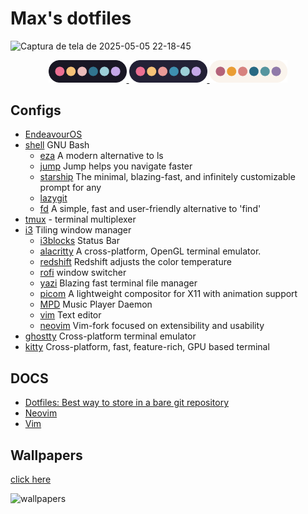 # Max's dotfiles

![Captura de tela de 2025-05-05 22-18-45](https://github.com/user-attachments/assets/4e46494d-5ef5-4b15-b7df-3584ff18732c)

<p align="center">
  <a href="https://rosepinetheme.com/palette.html#rose-pine">
    <img src="https://raw.githubusercontent.com/rose-pine/rose-pine-theme/main/assets/palette.png" width="125" />
  </a>
  <a href="https://rosepinetheme.com/palette.html#rose-pine-moon">
    <img src="https://raw.githubusercontent.com/rose-pine/rose-pine-theme/main/assets/palette-moon.png" width="125" />
  </a>
  <a href="https://rosepinetheme.com/palette.html#rose-pine-dawn">
    <img src="https://raw.githubusercontent.com/rose-pine/rose-pine-theme/main/assets/palette-dawn.png" width="125" />
  </a>
</p>

## Configs

- [EndeavourOS](https://endeavouros.com/)
- [shell](https://www.gnu.org/software/bash/) GNU Bash
  - [eza](https://github.com/eza-community/eza) A modern alternative to ls
  - [jump](https://github.com/gsamokovarov/jump) Jump helps you navigate faster
  - [starship](https://starship.rs/) The minimal, blazing-fast, and infinitely customizable prompt for any
  - [lazygit](https://github.com/jesseduffield/lazygit)
  - [fd](https://github.com/sharkdp/fd) A simple, fast and user-friendly alternative to 'find'
- [tmux](https://github.com/tmux/tmux) - terminal multiplexer
- [i3](https://i3wm.org/) Tiling window manager
  - [i3blocks](https://github.com/vivien/i3blocks) Status Bar
  - [alacritty](https://ghostty.org/) A cross-platform, OpenGL terminal emulator.
  - [redshift](https://github.com/jonls/redshift) Redshift adjusts the color temperature
  - [rofi](https://github.com/davatorium/rofi) window switcher
  - [yazi](https://github.com/sxyazi/yazi) Blazing fast terminal file manager
  - [picom](https://github.com/yshui/picom) A lightweight compositor for X11 with animation support
  - [MPD](https://github.com/MusicPlayerDaemon/MPD) Music Player Daemon
  - [vim](https://github.com/vim/vim) Text editor
  - [neovim](https://github.com/neovim/neovim) Vim-fork focused on extensibility and usability
- [ghostty](https://ghostty.org/) Cross-platform terminal emulator
- [kitty](https://github.com/kovidgoyal/kitty) Cross-platform, fast, feature-rich, GPU based terminal

## DOCS

- [Dotfiles: Best way to store in a bare git repository](https://www.atlassian.com/git/tutorials/dotfiles)
- [Neovim](https://github.com/maxmx03/dotfiles/blob/main/.config/nvim/README.md)
- [Vim](https://github.com/maxmx03/dotfiles/blob/main/.vim/README.md)

## Wallpapers

[click here](https://www.canva.com/design/DAGmbIWt6QI/jpMOMzY_aI2BMsWc9yMg0Q/edit?utm_content=DAGmbIWt6QI&utm_campaign=designshare&utm_medium=link2&utm_source=sharebutton)

![wallpapers](https://github.com/user-attachments/assets/d066693e-f078-4998-8c57-033181b3b493)
